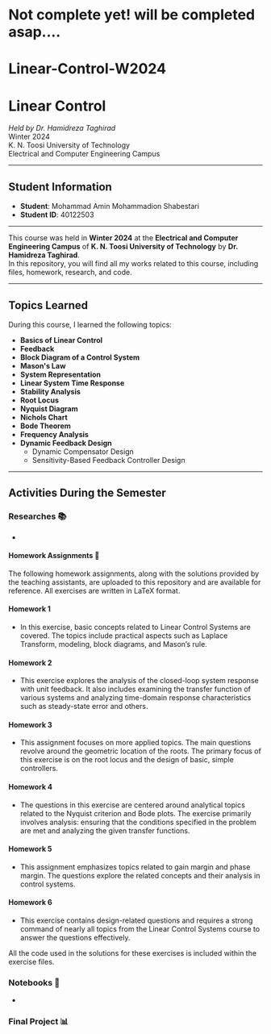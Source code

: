 # Not complete yet! will be completed asap....
# Linear-Control-W2024
 
# Linear Control
*Held by Dr. Hamidreza Taghirad*  
Winter 2024  
K. N. Toosi University of Technology  
Electrical and Computer Engineering Campus

---

## Student Information

- **Student**: Mohammad Amin Mohammadion Shabestari
- **Student ID**: 40122503

---

This course was held in **Winter 2024** at the **Electrical and Computer Engineering Campus** of **K. N. Toosi University of Technology** by **Dr. Hamidreza Taghirad**.  
In this repository, you will find all my works related to this course, including files, homework, research, and code.  

---

## Topics Learned

During this course, I learned the following topics:

- **Basics of Linear Control**
- **Feedback**
- **Block Diagram of a Control System**
- **Mason's Law**
- **System Representation**
- **Linear System Time Response**
- **Stability Analysis**
- **Root Locus**
- **Nyquist Diagram**
- **Nichols Chart**
- **Bode Theorem**
- **Frequency Analysis**
- **Dynamic Feedback Design**
  - Dynamic Compensator Design
  - Sensitivity-Based Feedback Controller Design

---

## Activities During the Semester

### Researches 📚

- 

#### Homework Assignments 📑

The following homework assignments, along with the solutions provided by the teaching assistants, are uploaded to this repository and are available for reference. All exercises are written in LaTeX format.

#### Homework 1
- In this exercise, basic concepts related to Linear Control Systems are covered. The topics include practical aspects such as Laplace Transform, modeling, block diagrams, and Mason’s rule.

#### Homework 2
- This exercise explores the analysis of the closed-loop system response with unit feedback. It also includes examining the transfer function of various systems and analyzing time-domain response characteristics such as steady-state error and others.

#### Homework 3
- This assignment focuses on more applied topics. The main questions revolve around the geometric location of the roots. The primary focus of this exercise is on the root locus and the design of basic, simple controllers.

#### Homework 4
- The questions in this exercise are centered around analytical topics related to the Nyquist criterion and Bode plots. The exercise primarily involves analysis: ensuring that the conditions specified in the problem are met and analyzing the given transfer functions.

#### Homework 5
- This assignment emphasizes topics related to gain margin and phase margin. The questions explore the related concepts and their analysis in control systems.

#### Homework 6
- This exercise contains design-related questions and requires a strong command of nearly all topics from the Linear Control Systems course to answer the questions effectively.

All the code used in the solutions for these exercises is included within the exercise files.

### Notebooks 📓

- 

### Final Project 📊


